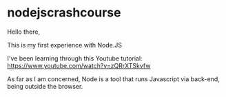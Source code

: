 # nodejscrashcourse

Hello there, 

This is my first experience with Node.JS 

I've been learning through this Youtube tutorial: https://www.youtube.com/watch?v=zQRrXTSkvfw

As far as I am concerned, Node is a tool that runs Javascript via back-end, being outside the browser.

